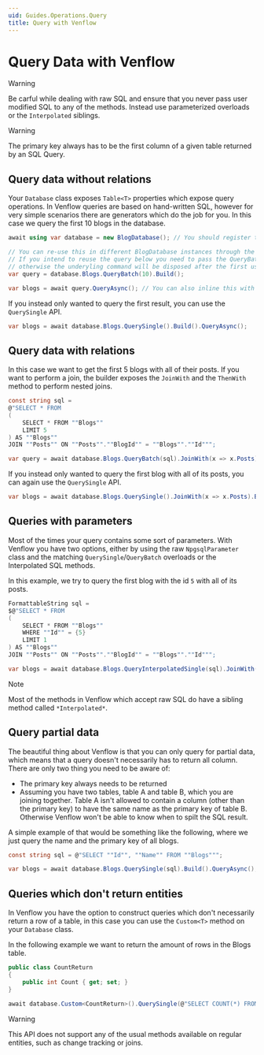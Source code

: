 ```yaml
---
uid: Guides.Operations.Query
title: Query with Venflow
---
```


# Query Data with Venflow

> [!WARNING] 
> Be carful while dealing with raw SQL and ensure that you never pass user modified SQL to any of the methods. Instead use parameterized  overloads or the `Interpolated` siblings.

> [!WARNING] 
> The primary key always has to be the first column of a given table returned by an SQL Query.

## Query data without relations

Your `Database` class exposes `Table<T>` properties which expose query operations. In Venflow queries are based on hand-written SQL, however for very simple scenarios there are generators which do the job for you. In this case we query the first 10 blogs in the database.

```cs
await using var database = new BlogDatabase(); // You should register this in a Transient/Scoped your IOC Container.

// You can re-use this in different BlogDatabase instances through the database.Blogs.QueryAsync() method
// If you intend to reuse the query below you need to pass the QueryBatch method false for the disposeCommand,
// otherwise the underyling command will be disposed after the first use.
var query = database.Blogs.QueryBatch(10).Build(); 

var blogs = await query.QueryAsync(); // You can also inline this with the line above.
```

If you instead only wanted to query the first result, you can use the `QuerySingle` API.

```cs
var blogs = await database.Blogs.QuerySingle().Build().QueryAsync();
```

## Query data with relations

In this case we want to get the first 5 blogs with all of their posts. If you want to perform a join, the builder exposes the `JoinWith` and the `ThenWith` method to perform nested joins.

```cs
const string sql = 
@"SELECT * FROM 
(
	SELECT * FROM ""Blogs""
	LIMIT 5
) AS ""Blogs"" 
JOIN ""Posts"" ON ""Posts"".""BlogId"" = ""Blogs"".""Id""";

var query = await database.Blogs.QueryBatch(sql).JoinWith(x => x.Posts).Build().QueryAsync();
```

If you instead only wanted to query the first blog with all of its posts, you can again use the `QuerySingle` API.

```cs
var blogs = await database.Blogs.QuerySingle().JoinWith(x => x.Posts).Build().QueryAsync();
```

## Queries with parameters

Most of the times your query contains some sort of parameters. With Venflow you have two options, either by using the raw `NpgsqlParameter` class and the matching `QuerySingle`/`QueryBatch` overloads or the Interpolated SQL methods.

In this example, we try to query the first blog with the id `5` with all of its posts. 

```cs
FormattableString sql =
$@"SELECT * FROM 
(
	SELECT * FROM ""Blogs""
	WHERE ""Id"" = {5}
	LIMIT 1
) AS ""Blogs"" 
JOIN ""Posts"" ON ""Posts"".""BlogId"" = ""Blogs"".""Id""";

var blogs = await database.Blogs.QueryInterpolatedSingle(sql).JoinWith(x => x.Posts).Build().QueryAsync();
```

> [!NOTE] 
> Most of the methods in Venflow which accept raw SQL do have a sibling method called `*Interpolated*`.

## Query partial data

The beautiful thing about Venflow is that you can only query for partial data, which means that a query doesn't necessarily  has to return all column. There are only two thing you need to be aware of:

- The primary key always needs to be returned
- Assuming you have two tables, table A and table B, which you are joining together. Table A isn't allowed to contain a column (other than the primary key) to have the same name as the primary key of table B. Otherwise Venflow won't be able to know when to spilt the SQL result.

A simple example of that would be something like the following, where we just query the name and the primary key of all blogs.

```cs
const string sql = @"SELECT ""Id"", ""Name"" FROM ""Blogs""";

var blogs = await database.Blogs.QuerySingle(sql).Build().QueryAsync();
```

## Queries which don't return entities

In Venflow you have the option to construct queries which don't necessarily return a row of a table, in this case you can use the `Custom<T>` method on your `Database` class. 

In the following example we want to return the amount of rows in the Blogs table.

```cs
public class CountReturn
{
    public int Count { get; set; }
}

await database.Custom<CountReturn>().QuerySingle(@"SELECT COUNT(*) FROM ""Blogs""").Build().QueryAsync();
```

> [!WARNING] 
> This API does not support any of the usual methods available on regular entities, such as change tracking or joins.